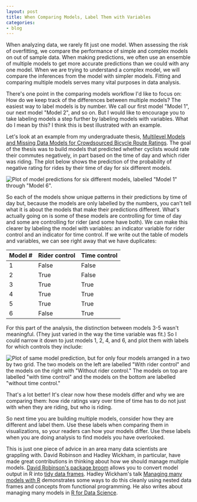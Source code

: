 ```yaml
---
layout: post
title: When Comparing Models, Label Them with Variables
categories:
- blog
---
```


When analyzing data, we rarely fit just one model.
When assessing the risk of overfitting, we compare the performance of simple and
complex models on out of sample data. When making predictions, we often use an
ensemble of multiple models to get more accurate predictions than we could with
any one model. When we are trying to understand a complex model, we will
compare the inferences from the model with simpler models. Fitting and
comparing multiple models serves many vital purposes in data analysis.

There's one point in the comparing models workflow I'd like to focus on: How do
we keep track of the differences between multiple models? The easiest way to
label models is by number. We call our first model "Model 1", our
next model "Model 2", and so on. But I would like to encourage you to take
labeling models a step further by labeling models with variables. What do I
mean by this? I think this is best illustrated with an example.

Let's look at an example from my undergraduate thesis, [Multilevel Models and
Missing Data Models for Crowdsourced Bicycle Route Ratings](https://github.com/wjones127/thesis).
The goal of the thesis
was to build models that predicted whether cyclists would rate their commutes
negatively, in part based on the time of day and which rider was riding. The
plot below shows the prediction of the probability of negative rating for rides
by their time of day for six different models.

![Plot of model predictions for six different models, labelled "Model 1"
through "Model 6".](/figs/model_vars_before.png)

So each of the models show unique patterns in their predictions by time of day
but, because the models are only labelled by the numbers, you can't tell what it
is about the models that make their predictions different. What's actually going on
is some of these models are controlling for time of day and some are controlling
for rider (and some have both). We can make this clearer by labeling the model
with variables: an indicator variable for rider control and an indicator for
time control. If we write out the table of models and variables, we can see
right away that we have duplicates:

<table>
<thead>
<tr><th>Model #</th><th>Rider control</th><th>Time control</th></tr>
</thead>
<tbody>
<tr><td>1</td><td>False</td><td>False</td></tr>
<tr><td>2</td><td>True</td><td>False</td></tr>
<tr><td>3</td><td>True</td><td>True</td></tr>
<tr><td>4</td><td>True</td><td>True</td></tr>
<tr><td>5</td><td>True</td><td>True</td></tr>
<tr><td>6</td><td>False</td><td>True</td></tr>
</tbody>
</table>

For this part of the analysis, the distinction between models 3-5 wasn't
meaningful. (They just varied in the way the time variable was fit.) So I could
narrow it down to just models 1, 2, 4, and 6, and plot them with labels for
which controls they include:

![Plot of same model prediction, but for only four models arranged in a two by two
grid. The two models on the left are labelled "With rider control" and the models
on the right with "Without rider control." The models on top are labelled "with
time control" and the models on the bottom are labelled "without time control."
](/figs/model_vars_after.png)

That's a lot better! It's clear now how these models differ and why we are
comparing them: how ride ratings vary over time of time has to do not just with
when they are riding, but who is riding.

So next time you are building multiple models, consider how they are different
and label them. Use these labels when comparing them in visualizations, so your
readers can how your models differ. Use these labels when you are doing analysis
to find models you have overlooked. 

This is just one piece of advice in an area many data scientists are grappling with. 
David Robinson and Hadley Wickham, in particular, have made great contributions
in thinking about how we should manage multiple models.
[David Robinson's package broom](https://github.com/dgrtwo/broom) allows you to
convert model output in R into [tidy data frames](http://vita.had.co.nz/papers/tidy-data.pdf).
Hadley Wickham's talk [Managing many models with R](https://www.youtube.com/watch?v=rz3_FDVt9eg)
demonstrates some ways to do this cleanly using nested data frames and concepts
from functional programming. He also writes about managing many models in 
[R for Data Science](http://r4ds.had.co.nz/many-models.html).

